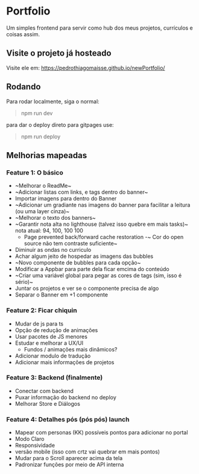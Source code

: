 # Portfolio

Um simples frontend para servir como hub dos meus projetos, currículos e coisas assim.

## Visite o projeto já hosteado

Visite ele em: <https://pedrothiagomaisse.github.io/newPortfolio/>

## Rodando

Para rodar localmente, siga o normal:
> npm run dev

para dar o deploy direto para gitpages use:
> npm run deploy

## Melhorias mapeadas

### Feature 1: O básico
- ~Melhorar o ReadMe~
- ~Adicionar listas com links, e tags dentro do banner~
- Importar imagens para dentro do Banner
- ~Adicionar um gradiante nas imagens do banner para facilitar a leitura (ou uma layer cinza)~
- ~Melhorar o texto dos banners~
- ~Garantir nota alta no lighthouse (talvez isso quebre em mais tasks)~
    nota atual: 94, 100, 100 100
    - Page prevented back/forward cache restoration
    -~ Cor do open source não tem contraste suficiente~
- Diminuir as ondas no curriculo
- Achar algum jeito de hospedar as imagens das bubbles
- ~Novo componente de bubbles para cada opção~
- Modificar a Appbar para parte dela ficar emcima do conteúdo
- ~Criar uma variável global para pegar as cores de tags (sim, isso é sério)~
- Juntar os projetos e ver se o componente precisa de algo
- Separar o Banner em +1 componente

### Feature 2: Ficar chiquin
- Mudar de js para ts
- Opção de redução de animações
- Usar pacotes de JS menores
- Estudar e melhorar a UX/UI
    - Fundos / animações mais dinâmicos?
- Adicionar modulo de tradução
- Adicionar mais informações de projetos

### Feature 3: Backend (finalmente)
- Conectar com backend
- Puxar informação do backend no deploy
- Melhorar Store e Diálogos

### Feature 4: Detalhes pós (pós pós) launch 
- Mapear com personas (KK) possíveis pontos para adicionar no portal
- Modo Claro
- Responsividade
- versão mobile (isso com crtz vai quebrar em mais pontos)
- Mudar para o Scroll aparecer acima da tela
- Padronizar funções por meio de API interna